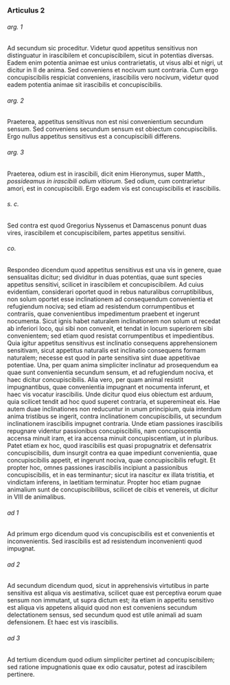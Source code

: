 ### Articulus 2

###### arg. 1
Ad secundum sic proceditur. Videtur quod appetitus sensitivus non distinguatur in irascibilem et concupiscibilem, sicut in potentias diversas. Eadem enim potentia animae est unius contrarietatis, ut visus albi et nigri, ut dicitur in II de anima. Sed conveniens et nocivum sunt contraria. Cum ergo concupiscibilis respiciat conveniens, irascibilis vero nocivum, videtur quod eadem potentia animae sit irascibilis et concupiscibilis.

###### arg. 2
Praeterea, appetitus sensitivus non est nisi convenientium secundum sensum. Sed conveniens secundum sensum est obiectum concupiscibilis. Ergo nullus appetitus sensitivus est a concupiscibili differens.

###### arg. 3
Praeterea, odium est in irascibili, dicit enim Hieronymus, super Matth., *possideamus in irascibili odium vitiorum*. Sed odium, cum contrarietur amori, est in concupiscibili. Ergo eadem vis est concupiscibilis et irascibilis.

###### s. c.
Sed contra est quod Gregorius Nyssenus et Damascenus ponunt duas vires, irascibilem et concupiscibilem, partes appetitus sensitivi.

###### co.
Respondeo dicendum quod appetitus sensitivus est una vis in genere, quae sensualitas dicitur; sed dividitur in duas potentias, quae sunt species appetitus sensitivi, scilicet in irascibilem et concupiscibilem. Ad cuius evidentiam, considerari oportet quod in rebus naturalibus corruptibilibus, non solum oportet esse inclinationem ad consequendum convenientia et refugiendum nociva; sed etiam ad resistendum corrumpentibus et contrariis, quae convenientibus impedimentum praebent et ingerunt nocumenta. Sicut ignis habet naturalem inclinationem non solum ut recedat ab inferiori loco, qui sibi non convenit, et tendat in locum superiorem sibi convenientem; sed etiam quod resistat corrumpentibus et impedientibus. Quia igitur appetitus sensitivus est inclinatio consequens apprehensionem sensitivam, sicut appetitus naturalis est inclinatio consequens formam naturalem; necesse est quod in parte sensitiva sint duae appetitivae potentiae. Una, per quam anima simpliciter inclinatur ad prosequendum ea quae sunt convenientia secundum sensum, et ad refugiendum nociva, et haec dicitur concupiscibilis. Alia vero, per quam animal resistit impugnantibus, quae convenientia impugnant et nocumenta inferunt, et haec vis vocatur irascibilis. Unde dicitur quod eius obiectum est arduum, quia scilicet tendit ad hoc quod superet contraria, et superemineat eis. Hae autem duae inclinationes non reducuntur in unum principium, quia interdum anima tristibus se ingerit, contra inclinationem concupiscibilis, ut secundum inclinationem irascibilis impugnet contraria. Unde etiam passiones irascibilis repugnare videntur passionibus concupiscibilis, nam concupiscentia accensa minuit iram, et ira accensa minuit concupiscentiam, ut in pluribus. Patet etiam ex hoc, quod irascibilis est quasi propugnatrix et defensatrix concupiscibilis, dum insurgit contra ea quae impediunt convenientia, quae concupiscibilis appetit, et ingerunt nociva, quae concupiscibilis refugit. Et propter hoc, omnes passiones irascibilis incipiunt a passionibus concupiscibilis, et in eas terminantur; sicut ira nascitur ex illata tristitia, et vindictam inferens, in laetitiam terminatur. Propter hoc etiam pugnae animalium sunt de concupiscibilibus, scilicet de cibis et venereis, ut dicitur in VIII de animalibus.

###### ad 1
Ad primum ergo dicendum quod vis concupiscibilis est et convenientis et inconvenientis. Sed irascibilis est ad resistendum inconvenienti quod impugnat.

###### ad 2
Ad secundum dicendum quod, sicut in apprehensivis virtutibus in parte sensitiva est aliqua vis aestimativa, scilicet quae est perceptiva eorum quae sensum non immutant, ut supra dictum est; ita etiam in appetitu sensitivo est aliqua vis appetens aliquid quod non est conveniens secundum delectationem sensus, sed secundum quod est utile animali ad suam defensionem. Et haec est vis irascibilis.

###### ad 3
Ad tertium dicendum quod odium simpliciter pertinet ad concupiscibilem; sed ratione impugnationis quae ex odio causatur, potest ad irascibilem pertinere.

